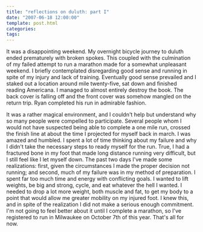 ```yaml
---
title: "reflections on duluth: part I"
date: "2007-06-18 12:00:00"
template: post.html
categories: 
tags: 
---
```


It was a disappointing weekend. My overnight bicycle journey to duluth ended prematurely with broken spokes. This coupled with the culmination of my failed attempt to run a marathon made for a somewhat unpleasant weekend. I briefly contemplated disregarding good sense and running in spite of my injury and lack of training. Eventually good sense prevailed and I staked out a location around mile twenty-five, sat down and finished reading Americana. I managed to almost entirely destroy the book. The back cover is falling off and the front cover was somehow mangled on the return trip. Ryan completed his run in admirable fashion. 

It was a rather magical environment, and I couldn't help but understand why so many people were compelled to participate. Several people whom I would not have suspected being able to complete a one mile run, crossed the finish line at about the time I projected for myself back in march. I was amazed and humbled. I spent a lot of time thinking about my failure and why I didn't take the necessary steps to ready myself for the run. True, I had a fractured bone in my foot that made long distance running very difficult, but I still feel like I let myself down. The past two days I've made some realizations: first, given the circumstances I made the proper decision not running; and second, much of my failure was in my method of preparation. I spent far too much time and energy with conflicting goals. I wanted to lift weights, be big and strong, cycle, and eat whatever the hell I wanted. I needed to drop a lot more weight, both muscle and fat, to get my body to a point that would allow me greater mobility on my injured foot. I knew this, and in spite of the realization I did not make a serious enough commitment. I'm not going to feel better about it until I complete a marathon, so I've registered to run in Milwaukee on October 7th of this year. That's all for now.